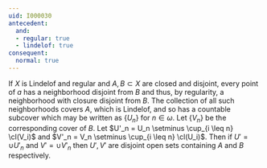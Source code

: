 ```yaml
---
uid: I000030
antecedent:
  and:
  - regular: true
  - lindelof: true
consequent:
  normal: true
---
```

If $X$ is Lindelof and regular and $A,B \subset X$ are closed and disjoint, every point of $a$ has a neighborhood disjoint from $B$ and thus, by regularity, a neighborhood with closure disjoint from $B$. The collection of all such neighborhoods covers $A$, which is Lindelof, and so has a countable subcover which may be written as $\{U_n\}$ for $n \in \omega$. Let $\{V_n\}$ be the corresponding cover of $B$. Let $U'_n = U_n \setminus \cup_{i \leq n} \cl(V_i)$ and $V'_n = V_n \setminus \cup_{i \leq n} \cl(U_i)$. Then if $U' = \cup U'_n$ and $V' = \cup V'_n$ then $U', V'$ are disjoint open sets containing $A$ and $B$ respectively.

